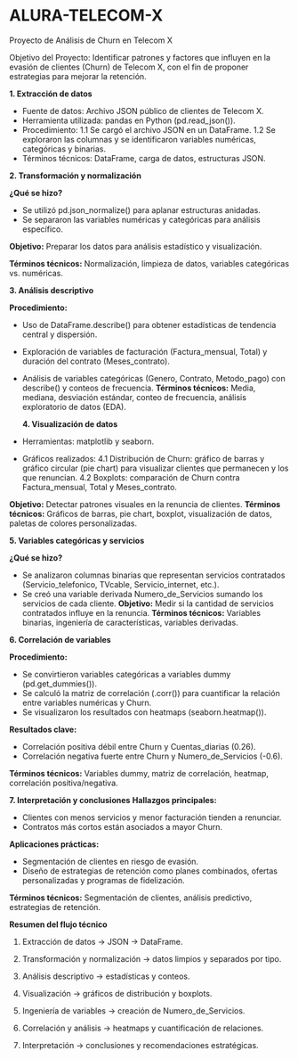 # ALURA-TELECOM-X
Proyecto de Análisis de Churn en Telecom X

Objetivo del Proyecto:
Identificar patrones y factores que influyen en la evasión de clientes (Churn) de Telecom X, con el fin de proponer estrategias para mejorar la retención.

**1. Extracción de datos**

* Fuente de datos: Archivo JSON público de clientes de Telecom X.
* Herramienta utilizada: pandas en Python (pd.read_json()).
* Procedimiento:
    1.1 Se cargó el archivo JSON en un DataFrame.
    1.2 Se exploraron las columnas y se identificaron variables numéricas, categóricas y binarias.
* Términos técnicos: DataFrame, carga de datos, estructuras JSON.

**2. Transformación y normalización**

**¿Qué se hizo?**

* Se utilizó pd.json_normalize() para aplanar estructuras anidadas.
* Se separaron las variables numéricas y categóricas para análisis específico.

**Objetivo:** Preparar los datos para análisis estadístico y visualización.

**Términos técnicos:** Normalización, limpieza de datos, variables categóricas vs. numéricas.

**3. Análisis descriptivo**

**Procedimiento:**

* Uso de DataFrame.describe() para obtener estadísticas de tendencia central y dispersión.
* Exploración de variables de facturación (Factura_mensual, Total) y duración del contrato (Meses_contrato).
* Análisis de variables categóricas (Genero, Contrato, Metodo_pago) con describe() y conteos de frecuencia.
**Términos técnicos:** Media, mediana, desviación estándar, conteo de frecuencia, análisis exploratorio de datos (EDA).

  **4. Visualización de datos**

* Herramientas: matplotlib y seaborn.

* Gráficos realizados:
        4.1 Distribución de Churn: gráfico de barras y gráfico circular (pie chart) para visualizar clientes que permanecen y los que renuncian.
        4.2 Boxplots: comparación de Churn contra Factura_mensual, Total y Meses_contrato.

**Objetivo:** Detectar patrones visuales en la renuncia de clientes.
**Términos técnicos:** Gráficos de barras, pie chart, boxplot, visualización de datos, paletas de colores personalizadas.

 **5. Variables categóricas y servicios**

**¿Qué se hizo?**
* Se analizaron columnas binarias que representan servicios contratados (Servicio_telefonico, TVcable, Servicio_internet, etc.).
* Se creó una variable derivada Numero_de_Servicios sumando los servicios de cada cliente.
**Objetivo:** Medir si la cantidad de servicios contratados influye en la renuncia.
**Términos técnicos:** Variables binarias, ingeniería de características, variables derivadas.

 **6. Correlación de variables**

**Procedimiento:**
* Se convirtieron variables categóricas a variables dummy (pd.get_dummies()).
* Se calculó la matriz de correlación (.corr()) para cuantificar la relación entre variables numéricas y Churn.
* Se visualizaron los resultados con heatmaps (seaborn.heatmap()).

**Resultados clave:**
* Correlación positiva débil entre Churn y Cuentas_diarias (0.26).
* Correlación negativa fuerte entre Churn y Numero_de_Servicios (-0.6).
  
**Términos técnicos:** Variables dummy, matriz de correlación, heatmap, correlación positiva/negativa.

**7. Interpretación y conclusiones**
**Hallazgos principales:**
* Clientes con menos servicios y menor facturación tienden a renunciar.
* Contratos más cortos están asociados a mayor Churn.

**Aplicaciones prácticas:**

* Segmentación de clientes en riesgo de evasión.
* Diseño de estrategias de retención como planes combinados, ofertas personalizadas y programas de fidelización.

**Términos técnicos:** Segmentación de clientes, análisis predictivo, estrategias de retención.

**Resumen del flujo técnico**

1. Extracción de datos → JSON → DataFrame.

2. Transformación y normalización → datos limpios y separados por tipo.

3. Análisis descriptivo → estadísticas y conteos.

4. Visualización → gráficos de distribución y boxplots.

5. Ingeniería de variables → creación de Numero_de_Servicios.

6. Correlación y análisis → heatmaps y cuantificación de relaciones.

7. Interpretación → conclusiones y recomendaciones estratégicas.
